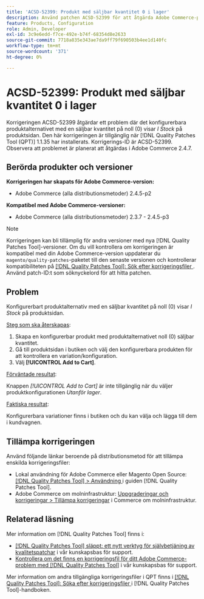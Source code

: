 ```yaml
---
title: 'ACSD-52399: Produkt med säljbar kvantitet 0 i lager'
description: Använd patchen ACSD-52399 för att åtgärda Adobe Commerce-problemet där det konfigurerbara produktalternativet med försäljningsvärdet 0 visar *I Stock* på produktsidan.
feature: Products, Configuration
role: Admin, Developer
exl-id: 3c9e6edd-f7ce-492e-b74f-68354d8e2633
source-git-commit: 7718a835e343ae7da9ff79f690503b4ee1d140fc
workflow-type: tm+mt
source-wordcount: '371'
ht-degree: 0%

---
```


# ACSD-52399: Produkt med säljbar kvantitet 0 i lager

Korrigeringen ACSD-52399 åtgärdar ett problem där det konfigurerbara produktalternativet med en säljbar kvantitet på noll (0) visar *I Stock* på produktsidan. Den här korrigeringen är tillgänglig när [!DNL Quality Patches Tool (QPT)] 1.1.35 har installerats. Korrigerings-ID är ACSD-52399. Observera att problemet är planerat att åtgärdas i Adobe Commerce 2.4.7.

## Berörda produkter och versioner

**Korrigeringen har skapats för Adobe Commerce-version:**

* Adobe Commerce (alla distributionsmetoder) 2.4.5-p2

**Kompatibel med Adobe Commerce-versioner:**

* Adobe Commerce (alla distributionsmetoder) 2.3.7 - 2.4.5-p3

>[!NOTE]
>
>Korrigeringen kan bli tillämplig för andra versioner med nya [!DNL Quality Patches Tool]-versioner. Om du vill kontrollera om korrigeringen är kompatibel med din Adobe Commerce-version uppdaterar du `magento/quality-patches`-paketet till den senaste versionen och kontrollerar kompatibiliteten på [[!DNL Quality Patches Tool]: Sök efter korrigeringsfiler ](https://experienceleague.adobe.com/tools/commerce-quality-patches/index.html?lang=sv-SE). Använd patch-ID:t som söknyckelord för att hitta patchen.

## Problem

Konfigurerbart produktalternativ med en säljbar kvantitet på noll (0) visar *I Stock* på produktsidan.

<u>Steg som ska återskapas</u>:

1. Skapa en konfigurerbar produkt med produktalternativet noll (0) säljbar kvantitet.
1. Gå till produktsidan i butiken och välj den konfigurerbara produkten för att kontrollera en variation/konfiguration.
1. Välj **[!UICONTROL Add to Cart]**.

<u>Förväntade resultat</u>:

Knappen *[!UICONTROL Add to Cart]* är inte tillgänglig när du väljer produktkonfigurationen *Utanför lager*.

<u>Faktiska resultat</u>:

Konfigurerbara variationer finns i butiken och du kan välja och lägga till dem i kundvagnen.

## Tillämpa korrigeringen

Använd följande länkar beroende på distributionsmetod för att tillämpa enskilda korrigeringsfiler:

* Lokal användning för Adobe Commerce eller Magento Open Source: [[!DNL Quality Patches Tool] > Användning ](https://experienceleague.adobe.com/docs/commerce-operations/tools/quality-patches-tool/usage.html?lang=sv-SE) i guiden [!DNL Quality Patches Tool].
* Adobe Commerce om molninfrastruktur: [Uppgraderingar och korrigeringar > Tillämpa korrigeringar](https://experienceleague.adobe.com/docs/commerce-cloud-service/user-guide/develop/upgrade/apply-patches.html?lang=sv-SE) i Commerce om molninfrastruktur.

## Relaterad läsning

Mer information om [!DNL Quality Patches Tool] finns i:

* [[!DNL Quality Patches Tool] släppt: ett nytt verktyg för självbetjäning av kvalitetspatchar](/help/announcements/adobe-commerce-announcements/magento-quality-patches-released-new-tool-to-self-serve-quality-patches.md) i vår kunskapsbas för support.
* [Kontrollera om det finns en korrigeringsfil för ditt Adobe Commerce-problem med  [!DNL Quality Patches Tool]](/help/support-tools/patches-available-in-qpt-tool/check-patch-for-magento-issue-with-magento-quality-patches.md) i vår kunskapsbas för support.

Mer information om andra tillgängliga korrigeringsfiler i QPT finns i [[!DNL Quality Patches Tool]: Söka efter korrigeringsfiler ](https://experienceleague.adobe.com/tools/commerce-quality-patches/index.html?lang=sv-SE) i [!DNL Quality Patches Tool]-handboken.
